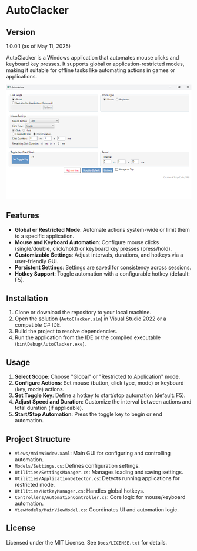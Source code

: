 # AutoClacker

## Version
1.0.0.1 (as of May 11, 2025)

AutoClacker is a Windows application that automates mouse clicks and keyboard key presses. It supports global or application-restricted modes, making it suitable for offline tasks like automating actions in games or applications.

![AutoClacker Screenshot](../Images/AutoClacker_Not_Running.png)

## Features

- **Global or Restricted Mode**: Automate actions system-wide or limit them to a specific application.
- **Mouse and Keyboard Automation**: Configure mouse clicks (single/double, click/hold) or keyboard key presses (press/hold).
- **Customizable Settings**: Adjust intervals, durations, and hotkeys via a user-friendly GUI.
- **Persistent Settings**: Settings are saved for consistency across sessions.
- **Hotkey Support**: Toggle automation with a configurable hotkey (default: F5).

## Installation

1. Clone or download the repository to your local machine.
2. Open the solution (`AutoClacker.sln`) in Visual Studio 2022 or a compatible C# IDE.
3. Build the project to resolve dependencies.
4. Run the application from the IDE or the compiled executable (`bin\Debug\AutoClacker.exe`).

## Usage

1. **Select Scope**: Choose "Global" or "Restricted to Application" mode.
2. **Configure Actions**: Set mouse (button, click type, mode) or keyboard (key, mode) actions.
3. **Set Toggle Key**: Define a hotkey to start/stop automation (default: F5).
4. **Adjust Speed and Duration**: Customize the interval between actions and total duration (if applicable).
5. **Start/Stop Automation**: Press the toggle key to begin or end automation.

## Project Structure

- `Views/MainWindow.xaml`: Main GUI for configuring and controlling automation.
- `Models/Settings.cs`: Defines configuration settings.
- `Utilities/SettingsManager.cs`: Manages loading and saving settings.
- `Utilities/ApplicationDetector.cs`: Detects running applications for restricted mode.
- `Utilities/HotkeyManager.cs`: Handles global hotkeys.
- `Controllers/AutomationController.cs`: Core logic for mouse/keyboard automation.
- `ViewModels/MainViewModel.cs`: Coordinates UI and automation logic.

## License

Licensed under the MIT License. See `Docs/LICENSE.txt` for details.
